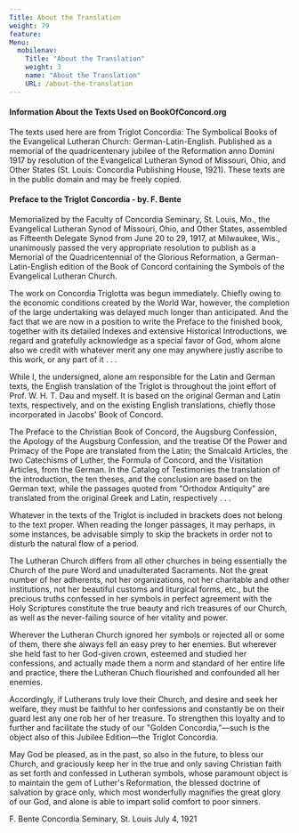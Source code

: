 ```yaml
---
Title: About the Translation
weight: 79
feature: 
Menu:
  mobilenav:
    Title: "About the Translation"
    weight: 3
    name: "About the Translation"
    URL: /about-the-translation
---
```


#### Information About the Texts Used on BookOfConcord.org

The texts used here are from Triglot Concordia: The Symbolical Books of the Evangelical Lutheran Church: German-Latin-English. Published as a memorial of the quadricentenary jubilee of the Reformation anno Domini 1917 by resolution of the Evangelical Lutheran Synod of Missouri, Ohio, and Other States (St. Louis: Concordia Publishing House, 1921). These texts are in the public domain and may be freely copied.

#### Preface to the Triglot Concordia - by. F. Bente

Memorialized by the Faculty of Concordia Seminary, St. Louis, Mo., the Evangelical Lutheran Synod of Missouri, Ohio, and Other States, assembled as Fifteenth Delegate Synod from June 20 to 29, 1917, at Milwaukee, Wis., unanimously passed the very appropriate resolution to publish as a Memorial of the Quadricentennial of the Glorious Reformation, a German-Latin-English edition of the Book of Concord containing the Symbols of the Evangelical Lutheran Church.

The work on Concordia Triglotta was begun immediately. Chiefly owing to the economic conditions created by the World War, however, the completion of the large undertaking was delayed much longer than anticipated. And the fact that we are now in a position to write the Preface to the finished book, together with its detailed Indexes and extensive Historical Introductions, we regard and gratefully acknowledge as a special favor of God, whom alone also we credit with whatever merit any one may anywhere justly ascribe to this work, or any part of it . . .

While I, the undersigned, alone am responsible for the Latin and German texts, the English translation of the Triglot is throughout the joint effort of Prof. W. H. T. Dau and myself. It is based on the original German and Latin texts, respectively, and on the existing English translations, chiefly those incorporated in Jacobs' Book of Concord.

The Preface to the Christian Book of Concord, the Augsburg Confession, the Apology of the Augsburg Confession, and the treatise Of the Power and Primacy of the Pope are translated from the Latin; the Smalcald Articles, the two Catechisms of Luther, the Formula of Concord, and the Visitation Articles, from the German. In the Catalog of Testimonies the translation of the introduction, the ten theses, and the conclusion are based on the German text, while the passages quoted from "Orthodox Antiquity" are translated from the original Greek and Latin, respectively . . .

Whatever in the texts of the Triglot is included in brackets does not belong to the text proper. When reading the longer passages, it may perhaps, in some instances, be advisable simply to skip the brackets in order not to disturb the natural flow of a period.

The Lutheran Church differs from all other churches in being essentially the Church of the pure Word and unadulterated Sacraments. Not the great number of her adherents, not her organizations, not her charitable and other institutions, not her beautiful customs and liturgical forms, etc., but the precious truths confessed in her symbols in perfect agreement with the Holy Scriptures constitute the true beauty and rich treasures of our Church, as well as the never-failing source of her vitality and power.

Wherever the Lutheran Church ignored her symbols or rejected all or some of them, there she always fell an easy prey to her enemies. But wherever she held fast to her God-given crown, esteemed and studied her confessions, and actually made them a norm and standard of her entire life and practice, there the Lutheran Chuch flourished and confounded all her enemies.

Accordingly, if Lutherans truly love their Church, and desire and seek her welfare, they must be faithful to her confessions and constantly be on their guard lest any one rob her of her treasure. To strengthen this loyalty and to further and facilitate the study of our "Golden Concordia,"—such is the object also of this Jubilee Edition—the Triglot Concordia.

May God be pleased, as in the past, so also in the future, to bless our Church, and graciously keep her in the true and only saving Christian faith as set forth and confessed in Lutheran symbols, whose paramount object is to maintain the gem of Luther's Reformation, the blessed doctrine of salvation by grace only, which most wonderfully magnifies the great glory of our God, and alone is able to impart solid comfort to poor sinners.

F. Bente
Concordia Seminary, St. Louis
July 4, 1921
